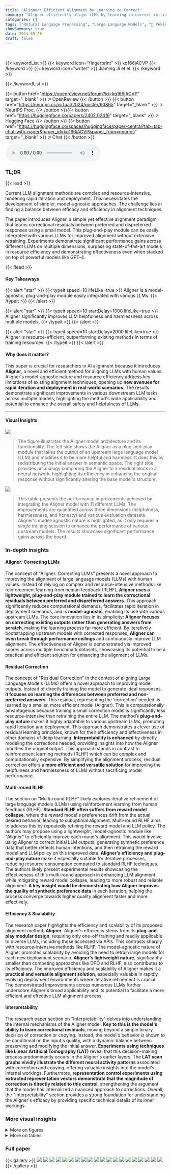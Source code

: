 ```yaml
---
title: "Aligner: Efficient Alignment by Learning to Correct"
summary: "Aligner efficiently aligns LLMs by learning to correct initial responses, achieving significant improvements in helpfulness and harmlessness across various models with resource efficiency."
categories: []
tags: ["Natural Language Processing", "Large Language Models", "🏢 Peking University",]
showSummary: true
date: 2024-09-26
draft: false
---
```


<br>

{{< keywordList >}}
{{< keyword icon="fingerprint" >}} kq166jACVP {{< /keyword >}}
{{< keyword icon="writer" >}} Jiaming Ji et el. {{< /keyword >}}
 
{{< /keywordList >}}

{{< button href="https://openreview.net/forum?id=kq166jACVP" target="_blank" >}}
↗ OpenReview
{{< /button >}}
{{< button href="https://neurips.cc/virtual/2024/poster/93865" target="_blank" >}}
↗ NeurIPS Proc.
{{< /button >}}{{< button href="https://huggingface.co/papers/2402.02416" target="_blank" >}}
↗ Hugging Face
{{< /button >}}
{{< button href="https://huggingface.co/spaces/huggingface/paper-central?tab=tab-chat-with-paper&paper_id=kq166jACVP&paper_from=neurips" target="_blank" >}}
↗ Chat
{{< /button >}}



<audio controls>
    <source src="https://ai-paper-reviewer.com/kq166jACVP/podcast.wav" type="audio/wav">
    Your browser does not support the audio element.
</audio>


### TL;DR


{{< lead >}}

Current LLM alignment methods are complex and resource-intensive, hindering rapid iteration and deployment. This necessitates the development of simpler, model-agnostic approaches.  The challenge lies in finding a balance between efficacy and efficiency in alignment techniques.

The paper introduces Aligner, a simple yet effective alignment paradigm that learns correctional residuals between preferred and dispreferred responses using a small model.  This plug-and-play module can be easily integrated with various LLMs for improved alignment without extensive retraining.  Experiments demonstrate significant performance gains across different LLMs on multiple dimensions, surpassing state-of-the-art models in resource efficiency and demonstrating effectiveness even when stacked on top of powerful models like GPT-4.

{{< /lead >}}


#### Key Takeaways

{{< alert "star" >}}
{{< typeit speed=10 lifeLike=true >}} Aligner is a model-agnostic, plug-and-play module easily integrated with various LLMs. {{< /typeit >}}
{{< /alert >}}

{{< alert "star" >}}
{{< typeit speed=10 startDelay=1000 lifeLike=true >}} Aligner significantly improves LLM helpfulness and harmlessness across multiple models. {{< /typeit >}}
{{< /alert >}}

{{< alert "star" >}}
{{< typeit speed=10 startDelay=2000 lifeLike=true >}} Aligner is resource-efficient, outperforming existing methods in terms of training resources. {{< /typeit >}}
{{< /alert >}}

#### Why does it matter?
This paper is crucial for researchers in AI alignment because it introduces **Aligner**, a novel and efficient method for aligning LLMs with human values.  Aligner's model-agnostic nature and resource efficiency address key limitations of existing alignment techniques, opening up **new avenues for rapid iteration and deployment in real-world scenarios.**  The results demonstrate significant improvements in various downstream LLM tasks across multiple models, highlighting the method's wide applicability and potential to enhance the overall safety and helpfulness of LLMs.

------
#### Visual Insights



![](https://ai-paper-reviewer.com/kq166jACVP/figures_1_1.jpg)

> The figure illustrates the Aligner model architecture and its functionality.  The left side shows the Aligner as a plug-and-play module that takes the output of an upstream large language model (LLM) and modifies it to be more helpful and harmless.  It does this by redistributing the initial answer in semantic space. The right side provides an analogy comparing the Aligner to a residual block in a neural network, highlighting its efficiency in enhancing the original response without significantly altering the base model's structure.





![](https://ai-paper-reviewer.com/kq166jACVP/tables_3_1.jpg)

> This table presents the performance improvements achieved by integrating the Aligner model with 11 different LLMs.  The improvements are quantified across three dimensions (helpfulness, harmlessness, and honesty) and various evaluation datasets.  Aligner's model-agnostic nature is highlighted, as it only requires a single training session to enhance the performance of various upstream models.  The results showcase significant performance gains across the board.





### In-depth insights


#### Aligner: Correcting LLMs
The concept of "Aligner: Correcting LLMs" presents a novel approach to improving the alignment of large language models (LLMs) with human values.  Instead of relying on complex and resource-intensive methods like reinforcement learning from human feedback (RLHF), **Aligner uses a lightweight, plug-and-play module trained to learn the correctional residuals between preferred and dispreferred answers**. This approach significantly reduces computational demands, facilitates rapid iteration in deployment scenarios, and is **model-agnostic**, enabling its use with various upstream LLMs.  The core innovation lies in its simplicity: **Aligner focuses on correcting existing outputs rather than generating answers from scratch**, making the learning process far more efficient.  By iteratively bootstrapping upstream models with corrected responses, **Aligner can even break through performance ceilings** and continuously improve LLM alignment. The effectiveness of Aligner is demonstrated via improved scores across multiple benchmark datasets, showcasing its potential to be a practical and efficient solution for enhancing the alignment of LLMs.

#### Residual Correction
The concept of "Residual Correction" in the context of aligning Large Language Models (LLMs) offers a novel approach to improving model outputs.  Instead of directly training the model to generate ideal responses, **it focuses on learning the differences between preferred and non-preferred answers**.  This residual, representing the 'correction' needed, is learned by a smaller, more efficient model (Aligner). This is computationally advantageous because training a small correction model is significantly less resource-intensive than retraining the entire LLM.  The method’s **plug-and-play nature** makes it highly adaptable to various upstream LLMs, promoting rapid iteration and deployment. This approach demonstrates a clever use of residual learning principles, known for their efficiency and effectiveness in other domains of deep learning.  **Interpretability is enhanced** by directly modeling the corrections needed, providing insights into how the Aligner modifies the original output. This approach stands in contrast to reinforcement learning methods (RLHF) which can be complex and computationally expensive. By simplifying the alignment process, residual correction offers a **more efficient and versatile solution** for improving the helpfulness and harmlessness of LLMs without sacrificing model performance.

#### Multi-round RLHF
The section on "Multi-round RLHF" likely explores iterative refinement of large language models (LLMs) using reinforcement learning from human feedback (RLHF).  **Standard RLHF often suffers from reward model collapse**, where the reward model's preferences drift from the actual desired behavior, leading to suboptimal alignment.  Multi-round RLHF aims to address this by repeatedly refining the reward model and LLM policy.  The authors may propose using a lightweight, model-agnostic module like "Aligner" to efficiently improve each round's alignment. This would involve using Aligner to correct initial LLM outputs, generating synthetic preference data that better reflects human intentions, and then retraining the reward model and LLM policy on this improved data.  **Aligner's efficiency and plug-and-play nature** make it especially suitable for iterative processes, reducing resource consumption compared to standard RLHF techniques.  The authors likely present experimental results showcasing the effectiveness of this multi-round approach in enhancing LLM alignment while mitigating reward model collapse, leading to more robust and reliable alignment.  **A key insight would be demonstrating how Aligner improves the quality of synthetic preference data** in each iteration, helping the process converge towards higher quality alignment faster and more effectively.

#### Efficiency & Scalability
The research paper highlights the efficiency and scalability of its proposed alignment method, **Aligner**.  Aligner's efficiency stems from its **plug-and-play modular design**, requiring only one-off training and readily applicable to diverse LLMs, including those accessed via APIs.  This contrasts sharply with resource-intensive methods like RLHF.  The model-agnostic nature of Aligner promotes scalability by avoiding the need to retrain large models for each new deployment scenario.  **Aligner's lightweight nature**, significantly smaller than competing approaches like DPO and RLHF, also contributes to its efficiency. The improved efficiency and scalability of Aligner makes it a **practical and versatile alignment solution**, especially valuable in rapidly evolving deployment environments where iterative refinement is crucial.  The demonstrated improvements across numerous LLMs further underscore Aligner's broad applicability and its potential to facilitate a more efficient and effective LLM alignment process.

#### Interpretability
The research paper section on "Interpretability" delves into understanding the internal mechanisms of the Aligner model.  **Key to this is the model's ability to learn correctional residuals**, moving beyond a simple binary decision of correction or copying. Instead, the model's behavior is shown to be conditional on the input's quality, with a dynamic balance between preserving and modifying the initial answer.  **Experiments using techniques like Linear Artificial Tomography (LAT)** reveal that this decision-making process predominantly occurs in the Aligner's earlier layers.  The **LAT scan graphs vividly illustrate the different neural activity patterns** associated with correction and copying, offering valuable insights into the model's internal workings.  Furthermore,  **representation control experiments using extracted representation vectors demonstrate that the magnitude of correction is directly related to this control**, strengthening the argument that the model has internalized a nuanced approach to corrections. Overall, the "Interpretability" section provides a strong foundation for understanding the Aligner's efficacy by providing specific technical details of its inner workings.


### More visual insights

<details>
<summary>More on figures
</summary>


![](https://ai-paper-reviewer.com/kq166jACVP/figures_4_1.jpg)

> This figure shows the distribution of helpfulness and harmlessness scores before and after applying Aligner-7B to different upstream models.  Panel (a) displays the distribution in the training data, highlighting the difference between preferred and dis-preferred answers. Panels (b1-b3) show how Aligner-7B shifts the distribution for different LLMs, improving helpfulness and harmlessness.  It demonstrates Aligner-7B's ability to correct for various model shortcomings, including refusal to answer and lack of alignment.


![](https://ai-paper-reviewer.com/kq166jACVP/figures_5_1.jpg)

> This figure shows the distribution shifts in helpfulness and harmlessness scores before and after applying Aligner-7B to different LLMs.  It illustrates how Aligner-7B improves the scores, especially for models that initially had low scores or exhibited problematic behaviors like refusing to answer.  The plots show the distribution of scores in the training data and then the resulting distribution after Aligner-7B's intervention for several different LLMs.


![](https://ai-paper-reviewer.com/kq166jACVP/figures_7_1.jpg)

> This figure shows the results of interpretability experiments on the Aligner model.  The LAT scan graphs (a) and (b) visualize the neural activity in different layers of the Aligner while generating responses. Graph (a) shows higher activity for correction, while (b) shows a tendency to copy the original response, indicating that the correction decision is made primarily in the early layers. Graph (c) demonstrates how manipulating the correction representation vector linearly affects the degree of correction applied by the Aligner, confirming its interpretability.


![](https://ai-paper-reviewer.com/kq166jACVP/figures_7_2.jpg)

> This figure illustrates how Aligner, a plug-and-play module, can be integrated into a multi-round RLHF (Reinforcement Learning from Human Feedback) or DPO (Direct Preference Optimization) pipeline to improve alignment.  In each round, the upstream LLM generates a response (A), which is then refined by Aligner to produce a better response (A*).  These improved responses (A*) are used to create a synthetic preference dataset for the next round of RLHF/DPO, iteratively bootstrapping the upstream model's alignment with human preferences and values. This iterative process helps mitigate reward model collapse and over-optimization that can occur in typical multi-round RLHF/DPO training.


![](https://ai-paper-reviewer.com/kq166jACVP/figures_8_1.jpg)

> The figure shows the results of a multi-round alignment pipeline using Aligner, compared to standard multi-round PPO and DPO.  The x-axis represents helpfulness, and the y-axis represents harmlessness.  Each point represents the model's performance after a round of training.  Aligner consistently improves both helpfulness and harmlessness across multiple rounds, unlike the other methods which mainly focus on helpfulness, often at the cost of increased harmfulness. This demonstrates Aligner's ability to enhance both dimensions simultaneously and its effectiveness in mitigating reward model collapse in multi-round RLHF.


![](https://ai-paper-reviewer.com/kq166jACVP/figures_14_1.jpg)

> This figure illustrates the methodology of using weak models to supervise strong models, specifically focusing on the 'Weak-to-Strong Correction via Aligner' approach.  It compares three scenarios: Super Alignment (human directly supervising a very strong AI), Weak-to-Strong Generalization (a weaker AI supervising a stronger AI), and the proposed Weak-to-Strong Correction via Aligner (where a lightweight Aligner model acts as the weak supervisor to correct and improve the outputs of a much stronger LLM, such as GPT-4 or Llama2). The figure emphasizes the scalability and reliability of the proposed method compared to direct human supervision, which becomes increasingly difficult as AI models become more powerful.


![](https://ai-paper-reviewer.com/kq166jACVP/figures_14_2.jpg)

> This figure illustrates the difference between the Weak-to-Strong Generalization and the Weak-to-Strong Correction methodologies.  The former involves a weak model generating labels for training a strong model. The latter uses Aligner, a smaller model, to correct the output of a strong model, creating training labels to further improve the strong model's performance.  This highlights the paper's approach of using a smaller, efficient model (Aligner) to enhance the alignment of larger language models.


![](https://ai-paper-reviewer.com/kq166jACVP/figures_27_1.jpg)

> This figure illustrates the data processing pipeline for creating the training dataset used in the Aligner model.  It starts with a raw corpus of prompts, which undergoes prompt quality filtering.  Then, multiple language models (LLMs) generate answers.  These are filtered for quality and duplicates, resulting in pairwise data.  Finally, multiple annotators, including human annotators, GPT-4 and Llama2-70B-Chat, provide corrections, leading to a final training dataset of 50K query-answer-correction (Q-A-C) triplets.


![](https://ai-paper-reviewer.com/kq166jACVP/figures_29_1.jpg)

> The figure shows the architecture of the Aligner module, a plug-and-play module that can be stacked on top of any upstream LLM to improve its alignment with human intentions.  The left side illustrates how Aligner redistributes the initial LLM output to produce more helpful and harmless responses. The right side draws an analogy between Aligner and a residual block in a neural network, highlighting its ability to enhance the upstream model without significantly altering its parameters.


</details>




<details>
<summary>More on tables
</summary>


![](https://ai-paper-reviewer.com/kq166jACVP/tables_6_1.jpg)
> This table presents the performance improvement achieved by integrating the Aligner model with 11 different LLMs.  The improvements are quantified across three dimensions: helpfulness, harmlessness, and honesty (3H). The table shows the average improvement percentage for each LLM and the average improvement across all tested LLMs. Note that the Aligner model only required a single training session to work across multiple models.

![](https://ai-paper-reviewer.com/kq166jACVP/tables_6_2.jpg)
> This table presents the performance improvements achieved by integrating the Aligner model with various upstream LLMs.  The results are evaluated using three metrics (Helpfulness, Harmlessness, Honesty) across multiple datasets and models.  A key highlight is that Aligner consistently improves the performance of upstream models with only one training session.

![](https://ai-paper-reviewer.com/kq166jACVP/tables_15_1.jpg)
> This table presents the performance improvements achieved by deploying the Aligner model across eleven different LLMs, evaluated on helpfulness, harmlessness, and honesty.  The results are shown as percentage increases compared to the base LLM performance for various Aligner sizes.  It demonstrates the model-agnostic nature of Aligner and its ability to improve upon diverse base models without requiring retraining.

![](https://ai-paper-reviewer.com/kq166jACVP/tables_18_1.jpg)
> This table presents the performance improvements achieved by integrating the Aligner model with 11 different LLMs.  The improvements are measured across three dimensions: helpfulness, harmlessness, and honesty (3H).  The table shows the percentage increase in these metrics for different Aligner and LLM combinations.  It highlights Aligner's model-agnostic nature, as it requires only a single training session to be effective with various models.

![](https://ai-paper-reviewer.com/kq166jACVP/tables_18_2.jpg)
> This table presents the performance improvements achieved by deploying the Aligner model across eleven different LLMs.  The evaluation is based on three dimensions (helpfulness, harmlessness, and honesty).  The table shows the percentage improvement in each of these dimensions for various Aligner sizes (2B, 7B) when combined with different upstream LLMs.  It highlights the model-agnostic and plug-and-play nature of Aligner, as only one-off training is needed for each Aligner size to significantly improve the performance of a variety of LLMs.

![](https://ai-paper-reviewer.com/kq166jACVP/tables_19_1.jpg)
> This table presents the performance improvements achieved by deploying the Aligner model across different LLMs, evaluated on the three dimensions (helpfulness, harmlessness, and honesty).  The average improvement percentage for each LLM is displayed, showing the effectiveness of Aligner across various models.  It also highlights the resource efficiency of Aligner requiring only a single training session.

![](https://ai-paper-reviewer.com/kq166jACVP/tables_20_1.jpg)
> This table presents the performance improvement achieved by integrating Aligner with various upstream LLMs.  The improvements are quantified across three dimensions: helpfulness, harmlessness, and honesty.  Aligner's model-agnostic nature is highlighted, showing consistent gains across different models using only one training session.  The average improvement percentages are reported, indicating the efficacy of Aligner in enhancing the performance of various LLMs.

![](https://ai-paper-reviewer.com/kq166jACVP/tables_21_1.jpg)
> This table presents the performance improvements achieved by integrating the Aligner model with 11 different LLMs, evaluated on the three dimensions of helpfulness, harmlessness, and honesty. The results show that Aligner consistently improves the performance of the base models across different scales and model types.  Noteworthy is that Aligner only requires one-off training to be applied to various models and achieves zero-shot improvements on unseen models.

![](https://ai-paper-reviewer.com/kq166jACVP/tables_22_1.jpg)
> This table presents the performance improvement achieved by integrating the Aligner model with eleven different LLMs.  The improvements are measured across three dimensions (helpfulness, harmlessness, and honesty) and are presented as percentage increases compared to the baseline performance of each LLM without the Aligner. The table demonstrates the model-agnostic nature of Aligner, showcasing its effectiveness in enhancing various LLMs with only a single training session.  Different sizes of Aligner models (2B, 7B, 13B) are tested.

![](https://ai-paper-reviewer.com/kq166jACVP/tables_22_2.jpg)
> This table presents the performance improvement achieved by integrating the Aligner module with various upstream LLMs.  The results are categorized by the Aligner model size (2B, 7B, 13B) and the upstream LLM used. Improvements are measured across three dimensions: helpfulness, harmlessness, and honesty, showing percentage increases from the baseline upstream model's performance. Notably, Aligner only requires one training session regardless of the upstream model, making it a highly efficient and model-agnostic alignment method.

![](https://ai-paper-reviewer.com/kq166jACVP/tables_23_1.jpg)
> This table presents the performance improvement achieved by integrating the Aligner model with 11 different LLMs, evaluated on the 3H dimensions (helpfulness, harmlessness, and honesty).  The table shows the percentage increase in each 3H metric for various Aligner and LLM combinations (Aligner-2B, Aligner-7B, etc.).  The results highlight the model-agnostic nature of Aligner, showcasing consistent performance improvements across diverse models with only one-off training.

![](https://ai-paper-reviewer.com/kq166jACVP/tables_23_2.jpg)
> This table presents the performance improvements achieved by integrating Aligner with various upstream LLMs.  It shows the percentage increase in helpfulness, harmlessness, and honesty scores across different LLMs and Aligner model sizes (2B and 7B). The results demonstrate that Aligner significantly improves the performance of various upstream models, including those available via APIs, in a model-agnostic manner and with only one-off training.

![](https://ai-paper-reviewer.com/kq166jACVP/tables_24_1.jpg)
> This table presents the performance improvements achieved by integrating the Aligner model with various Large Language Models (LLMs).  It shows the percentage increase in helpfulness, harmlessness, and honesty scores across 11 different LLMs, after applying Aligner. The results demonstrate significant improvements, highlighting Aligner's effectiveness as a model-agnostic alignment approach that doesn't require retraining the base LLMs.

![](https://ai-paper-reviewer.com/kq166jACVP/tables_25_1.jpg)
> This table presents the performance improvement achieved by integrating Aligner with 11 different LLMs across various evaluation metrics.  The results demonstrate Aligner's effectiveness in enhancing the helpfulness, harmlessness, and honesty of these models, even without needing retraining for each LLM. The average improvement across models is highlighted, showcasing Aligner's model-agnostic and plug-and-play capabilities.

![](https://ai-paper-reviewer.com/kq166jACVP/tables_26_1.jpg)
> This table presents the performance improvements achieved by integrating the Aligner model with 11 different Large Language Models (LLMs).  The improvements are measured across three dimensions: helpfulness, harmlessness, and honesty (3H). The table shows the percentage increase in each 3H dimension for each LLM when using the Aligner, highlighting the model's ability to enhance the performance of various upstream models.

![](https://ai-paper-reviewer.com/kq166jACVP/tables_26_2.jpg)
> This table presents the performance improvements achieved by deploying Aligner across 11 different LLMs, evaluated on the 3H dimensions (helpfulness, harmlessness, and honesty).  The results show percentage increases in helpfulness, harmlessness, honesty and other metrics (e-dialogue, DialogSum, Beavertails, HarmfulQA, TruthfulQA) for each LLM when Aligner is integrated.  The table is broken into sections for different Aligner sizes (2B, 7B) to show performance differences.

![](https://ai-paper-reviewer.com/kq166jACVP/tables_28_1.jpg)
> This table presents the performance improvements achieved by integrating the Aligner model with 11 different LLMs.  The improvements are measured across three dimensions (helpfulness, harmlessness, and honesty) and quantified as percentage increases over the original LLM's performance. Notably, a single Aligner training session is sufficient to enhance multiple models, highlighting its model-agnostic and efficient nature.

![](https://ai-paper-reviewer.com/kq166jACVP/tables_28_2.jpg)
> This table presents the performance improvement achieved by integrating Aligner with various upstream LLMs.  It quantifies the percentage increase across three dimensions (Helpfulness, Harmlessness, Honesty) for several different models, showcasing Aligner's model-agnostic nature and its ability to enhance performance without extensive retraining. The average performance gains are shown, highlighting Aligner's effectiveness across a range of models.

![](https://ai-paper-reviewer.com/kq166jACVP/tables_30_1.jpg)
> This table presents the performance improvements achieved by integrating Aligner with various upstream LLMs.  The improvements are measured across three dimensions (helpfulness, harmlessness, honesty) and various evaluation datasets. Notably, a single Aligner training session is sufficient for enhancing multiple models, highlighting its model-agnostic nature and efficiency.

</details>




### Full paper

{{< gallery >}}
<img src="https://ai-paper-reviewer.com/kq166jACVP/1.png" class="grid-w50 md:grid-w33 xl:grid-w25" />
<img src="https://ai-paper-reviewer.com/kq166jACVP/2.png" class="grid-w50 md:grid-w33 xl:grid-w25" />
<img src="https://ai-paper-reviewer.com/kq166jACVP/3.png" class="grid-w50 md:grid-w33 xl:grid-w25" />
<img src="https://ai-paper-reviewer.com/kq166jACVP/4.png" class="grid-w50 md:grid-w33 xl:grid-w25" />
<img src="https://ai-paper-reviewer.com/kq166jACVP/5.png" class="grid-w50 md:grid-w33 xl:grid-w25" />
<img src="https://ai-paper-reviewer.com/kq166jACVP/6.png" class="grid-w50 md:grid-w33 xl:grid-w25" />
<img src="https://ai-paper-reviewer.com/kq166jACVP/7.png" class="grid-w50 md:grid-w33 xl:grid-w25" />
<img src="https://ai-paper-reviewer.com/kq166jACVP/8.png" class="grid-w50 md:grid-w33 xl:grid-w25" />
<img src="https://ai-paper-reviewer.com/kq166jACVP/9.png" class="grid-w50 md:grid-w33 xl:grid-w25" />
<img src="https://ai-paper-reviewer.com/kq166jACVP/10.png" class="grid-w50 md:grid-w33 xl:grid-w25" />
<img src="https://ai-paper-reviewer.com/kq166jACVP/11.png" class="grid-w50 md:grid-w33 xl:grid-w25" />
<img src="https://ai-paper-reviewer.com/kq166jACVP/12.png" class="grid-w50 md:grid-w33 xl:grid-w25" />
<img src="https://ai-paper-reviewer.com/kq166jACVP/13.png" class="grid-w50 md:grid-w33 xl:grid-w25" />
<img src="https://ai-paper-reviewer.com/kq166jACVP/14.png" class="grid-w50 md:grid-w33 xl:grid-w25" />
<img src="https://ai-paper-reviewer.com/kq166jACVP/15.png" class="grid-w50 md:grid-w33 xl:grid-w25" />
<img src="https://ai-paper-reviewer.com/kq166jACVP/16.png" class="grid-w50 md:grid-w33 xl:grid-w25" />
<img src="https://ai-paper-reviewer.com/kq166jACVP/17.png" class="grid-w50 md:grid-w33 xl:grid-w25" />
<img src="https://ai-paper-reviewer.com/kq166jACVP/18.png" class="grid-w50 md:grid-w33 xl:grid-w25" />
<img src="https://ai-paper-reviewer.com/kq166jACVP/19.png" class="grid-w50 md:grid-w33 xl:grid-w25" />
<img src="https://ai-paper-reviewer.com/kq166jACVP/20.png" class="grid-w50 md:grid-w33 xl:grid-w25" />
{{< /gallery >}}
